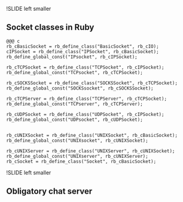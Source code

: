!SLIDE left smaller

## Socket classes in Ruby ##

    @@@ c
    rb_cBasicSocket = rb_define_class("BasicSocket", rb_cIO);
    cIPSocket = rb_define_class("IPSocket", rb_cBasicSocket);
    rb_define_global_const("IPsocket", rb_cIPSocket);

    rb_cTCPSocket = rb_define_class("TCPSocket", rb_cIPSocket);
    rb_define_global_const("TCPsocket", rb_cTCPSocket);

    rb_cSOCKSSocket = rb_define_class("SOCKSSocket", rb_cTCPSocket);
    rb_define_global_const("SOCKSsocket", rb_cSOCKSSocket);

    rb_cTCPServer = rb_define_class("TCPServer", rb_cTCPSocket);
    rb_define_global_const("TCPserver", rb_cTCPServer);

    rb_cUDPSocket = rb_define_class("UDPSocket", rb_cIPSocket);
    rb_define_global_const("UDPsocket", rb_cUDPSocket);


    rb_cUNIXSocket = rb_define_class("UNIXSocket", rb_cBasicSocket);
    rb_define_global_const("UNIXsocket", rb_cUNIXSocket);

    rb_cUNIXServer = rb_define_class("UNIXServer", rb_cUNIXSocket);
    rb_define_global_const("UNIXserver", rb_cUNIXServer);
    rb_cSocket = rb_define_class("Socket", rb_cBasicSocket);

!SLIDE left smaller

## Obligatory chat server ##


